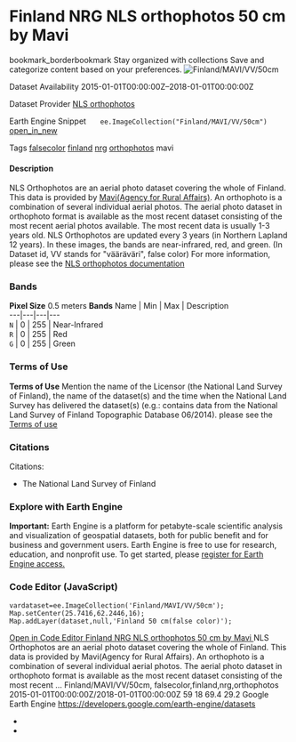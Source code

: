  
#  Finland NRG NLS orthophotos 50 cm by Mavi 
bookmark_borderbookmark Stay organized with collections  Save and categorize content based on your preferences. 
![Finland/MAVI/VV/50cm](https://developers.google.com/earth-engine/datasets/images/Finland/Finland_MAVI_VV_50cm_sample.png) 

Dataset Availability
    2015-01-01T00:00:00Z–2018-01-01T00:00:00Z 

Dataset Provider
     [ NLS orthophotos ](https://www.maanmittauslaitos.fi/en/maps-and-spatial-data/expert-users/product-descriptions/orthophotos) 

Earth Engine Snippet
     `    ee.ImageCollection("Finland/MAVI/VV/50cm")   ` [ open_in_new ](https://code.earthengine.google.com/?scriptPath=Examples:Datasets/Finland/Finland_MAVI_VV_50cm) 

Tags
     [falsecolor](https://developers.google.com/earth-engine/datasets/tags/falsecolor) [finland](https://developers.google.com/earth-engine/datasets/tags/finland) [nrg](https://developers.google.com/earth-engine/datasets/tags/nrg) [orthophotos](https://developers.google.com/earth-engine/datasets/tags/orthophotos)
mavi
#### Description
NLS Orthophotos are an aerial photo dataset covering the whole of Finland. This data is provided by [Mavi(Agency for Rural Affairs)](https://maaseutuverkosto.fi/en/). An orthophoto is a combination of several individual aerial photos. The aerial photo dataset in orthophoto format is available as the most recent dataset consisting of the most recent aerial photos available. The most recent data is usually 1-3 years old. NLS Orthophotos are updated every 3 years (in Northern Lapland 12 years).
In these images, the bands are near-infrared, red, and green.
(In Dataset id, VV stands for "vääräväri", false color) For more information, please see the [NLS orthophotos documentation](https://www.maanmittauslaitos.fi/en/maps-and-spatial-data/expert-users/product-descriptions/orthophotos)
### Bands
**Pixel Size** 0.5 meters 
**Bands**
Name | Min | Max | Description  
---|---|---|---  
`N` |  0  |  255  | Near-Infrared  
`R` |  0  |  255  | Red  
`G` |  0  |  255  | Green  
### Terms of Use
**Terms of Use**
Mention the name of the Licensor (the National Land Survey of Finland), the name of the dataset(s) and the time when the National Land Survey has delivered the dataset(s) (e.g.: contains data from the National Land Survey of Finland Topographic Database 06/2014). please see the [Terms of use](https://creativecommons.org/licenses/by/4.0/)
### Citations
Citations:
  * The National Land Survey of Finland


### Explore with Earth Engine
**Important:** Earth Engine is a platform for petabyte-scale scientific analysis and visualization of geospatial datasets, both for public benefit and for business and government users. Earth Engine is free to use for research, education, and nonprofit use. To get started, please [register for Earth Engine access.](https://console.cloud.google.com/earth-engine)
### Code Editor (JavaScript)
```
vardataset=ee.ImageCollection('Finland/MAVI/VV/50cm');
Map.setCenter(25.7416,62.2446,16);
Map.addLayer(dataset,null,'Finland 50 cm(false color)');
```
[ Open in Code Editor ](https://code.earthengine.google.com/?scriptPath=Examples:Datasets/Finland/Finland_MAVI_VV_50cm)
[ Finland NRG NLS orthophotos 50 cm by Mavi ](https://developers.google.com/earth-engine/datasets/catalog/Finland_MAVI_VV_50cm)
NLS Orthophotos are an aerial photo dataset covering the whole of Finland. This data is provided by Mavi(Agency for Rural Affairs). An orthophoto is a combination of several individual aerial photos. The aerial photo dataset in orthophoto format is available as the most recent dataset consisting of the most recent …
Finland/MAVI/VV/50cm, falsecolor,finland,nrg,orthophotos 
2015-01-01T00:00:00Z/2018-01-01T00:00:00Z
59 18 69.4 29.2 
Google Earth Engine
https://developers.google.com/earth-engine/datasets
  * [ ](https://doi.org/https://www.maanmittauslaitos.fi/en/maps-and-spatial-data/expert-users/product-descriptions/orthophotos)
  * [ ](https://doi.org/https://developers.google.com/earth-engine/datasets/catalog/Finland_MAVI_VV_50cm)



